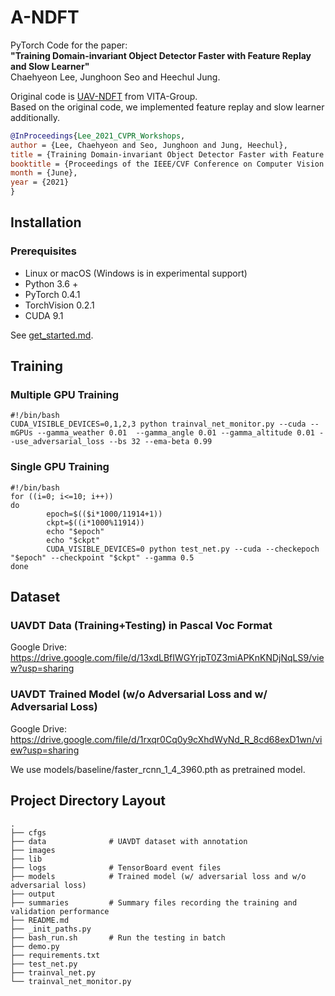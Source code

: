 # A-NDFT

PyTorch Code for the paper:  
**"Training Domain-invariant Object Detector Faster with Feature Replay and Slow Learner"**  
Chaehyeon Lee, Junghoon Seo and Heechul Jung.

Original code is [UAV-NDFT](https://github.com/VITA-Group/UAV-NDFT) from VITA-Group.  
Based on the original code, we implemented feature replay and slow learner additionally.

```BibTex
@InProceedings{Lee_2021_CVPR_Workshops,
author = {Lee, Chaehyeon and Seo, Junghoon and Jung, Heechul},
title = {Training Domain-invariant Object Detector Faster with Feature Replay and Slow Learner},
booktitle = {Proceedings of the IEEE/CVF Conference on Computer Vision and Pattern Recognition (CVPR) Workshops},
month = {June},
year = {2021}
}
```

## Installation
### Prerequisites
- Linux or macOS (Windows is in experimental support)
- Python 3.6 +
- PyTorch 0.4.1
- TorchVision 0.2.1
- CUDA 9.1

See [get_started.md](docs/get_started.md).

## Training
### Multiple GPU Training
```{r, engine='bash', count_lines}
#!/bin/bash
CUDA_VISIBLE_DEVICES=0,1,2,3 python trainval_net_monitor.py --cuda --mGPUs --gamma_weather 0.01  --gamma_angle 0.01 --gamma_altitude 0.01 --use_adversarial_loss --bs 32 --ema-beta 0.99 
```

### Single GPU Training
```{r, engine='bash', count_lines}
#!/bin/bash
for ((i=0; i<=10; i++))
do
        epoch=$(($i*1000/11914+1))
        ckpt=$((i*1000%11914))
        echo "$epoch"
        echo "$ckpt"
        CUDA_VISIBLE_DEVICES=0 python test_net.py --cuda --checkepoch "$epoch" --checkpoint "$ckpt" --gamma 0.5
done

```


## Dataset
### UAVDT Data (Training+Testing) in Pascal Voc Format
Google Drive: https://drive.google.com/file/d/13xdLBfIWGYrjpT0Z3miAPKnKNDjNqLS9/view?usp=sharing

### UAVDT Trained Model (w/o Adversarial Loss and w/ Adversarial Loss)
Google Drive: https://drive.google.com/file/d/1rxqr0Cq0y9cXhdWyNd_R_8cd68exD1wn/view?usp=sharing

We use models/baseline/faster_rcnn_1_4_3960.pth as pretrained model.


## Project Directory Layout
```
.
├── cfgs
├── data              # UAVDT dataset with annotation
├── images
├── lib
├── logs              # TensorBoard event files
├── models            # Trained model (w/ adversarial loss and w/o adversarial loss)
├── output
├── summaries         # Summary files recording the training and validation performance
├── README.md
├── _init_paths.py
├── bash_run.sh       # Run the testing in batch
├── demo.py
├── requirements.txt
├── test_net.py
├── trainval_net.py
└── trainval_net_monitor.py
```

